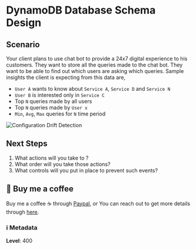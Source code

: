 # DynamoDB Database Schema Design

## Scenario

Your client plans to use chat bot to provide a 24x7 digital experience to his customers. They want to store all the queries made to the chat bot. They want to be able to find out which users are asking which queries. Sample insights the client is expecting from this data are,

- `User A` wants to know about `Service A`, `Service D` and `Service N`
- `User B` is interested only in `Service C`
- Top `N` queries made by all users
- Top `N` queries made by `User x`
- `Min`, `Avg`, `Max` queries for `N` time period

![Configuration Drift Detection](https://raw.githubusercontent.com/miztiik/aws-real-time-use-cases/master/400-Storage-DynamoDB-Design/images/400-Storage-DynamoDB-Design.png)

## Next Steps

1. What actions will you take to ?
1. What order will you take those actions?
1. What controls will you put in place to prevent such events?

## 👋 Buy me a coffee

Buy me a coffee ☕ through [Paypal](https://paypal.me/valaxy), _or_ You can reach out to get more details through [here](https://youtube.com/c/valaxytechnologies/about).

### ℹ️ Metadata

**Level**: 400
